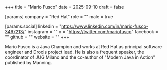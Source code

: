 +++
title = "Mario Fusco"
date = 2025-09-10
draft = false

[params]
company = "Red Hat"
role = ""
male = true

[params.social]
linkedin = "https://www.linkedin.com/in/mario-fusco-3467213/"
instagram = ""
x = "https://twitter.com/mariofusco"
facebook = ""
github = ""
website = ""
+++

Mario Fusco is a Java Champion and works at Red Hat as principal software engineer and Drools project lead. He is also a frequent speaker, the coordinator of JUG Milano and the co-author of "Modern Java in Action" published by Manning.
